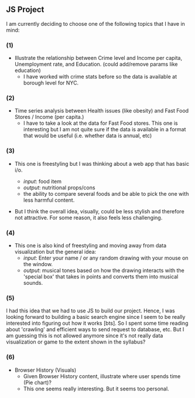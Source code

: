 ## JS Project

I am currently deciding to choose one of the following topics that I have in mind: 

### (1) 
+  Illustrate the relationship between Crime level and Income per capita, Unemployment rate, and Education. (could add/remove params like education)
    - I have worked with crime stats before so the data is available at borough level for NYC. 

### (2) 
+  Time series analysis between Health issues (like obesity) and Fast Food Stores / Income (per capita.)
    - I have to take a look at the data for Fast Food stores. This one is interesting but I am not quite sure if the data is available in a format that would be useful (i.e. whether data is annual, etc)

### (3)
+  This one is freestyling but I was thinking about a web app that has basic i/o. 
    - *input*: food item
    - *output*: nutritional props/cons
    - the ability to compare several foods and be able to pick the one with less harmful content.

+  But I think the overall idea, visually, could be less stylish and therefore not attractive. For some reason, it also feels less challenging.

### (4)

+  This one is also kind of freestyling and moving away from data visualization but the general idea: 
    - *input*: Enter your name / or any random drawing with your mouse on the window. 
    - *output*: musical tones based on how the drawing interacts with the 'special box' that takes in points and converts them into musical sounds.

### (5)

I had this idea that we had to use JS to build our project.
Hence, I was looking forward to building a basic search engine since
I seem to be really interested into figuring out how it works [bts]. So I spent 
some time reading about 'crawling' and efficient ways to send request to database, etc. 
But I am guessing this is not allowed anymore since it's not really data visualization 
or game to the extent shown in the syllabus?

### (6)

+ Browser History (Visuals)
    - Given Browser History content, illustrate where user spends time (Pie chart)?
    - This one seems really interesting. But it seems too personal.